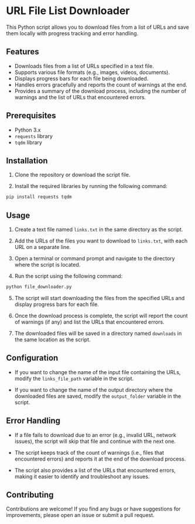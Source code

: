 # URL File List Downloader

This Python script allows you to download files from a list of URLs and save them locally with progress tracking and error handling.

## Features

- Downloads files from a list of URLs specified in a text file.
- Supports various file formats (e.g., images, videos, documents).
- Displays progress bars for each file being downloaded.
- Handles errors gracefully and reports the count of warnings at the end.
- Provides a summary of the download process, including the number of warnings and the list of URLs that encountered errors.

## Prerequisites

- Python 3.x
- `requests` library
- `tqdm` library

## Installation

1. Clone the repository or download the script file.

2. Install the required libraries by running the following command:

```bash
pip install requests tqdm
```
## Usage

1. Create a text file named `links.txt` in the same directory as the script.

2. Add the URLs of the files you want to download to `links.txt`, with each URL on a separate line.

3. Open a terminal or command prompt and navigate to the directory where the script is located.

4. Run the script using the following command:

```python
python file_downloader.py
```
5. The script will start downloading the files from the specified URLs and display progress bars for each file.

6. Once the download process is complete, the script will report the count of warnings (if any) and list the URLs that encountered errors.

7. The downloaded files will be saved in a directory named `downloads` in the same location as the script.

## Configuration

- If you want to change the name of the input file containing the URLs, modify the `links_file_path` variable in the script.

- If you want to change the name of the output directory where the downloaded files are saved, modify the `output_folder` variable in the script.

## Error Handling

- If a file fails to download due to an error (e.g., invalid URL, network issues), the script will skip that file and continue with the next one.

- The script keeps track of the count of warnings (i.e., files that encountered errors) and reports it at the end of the download process.

- The script also provides a list of the URLs that encountered errors, making it easier to identify and troubleshoot any issues.

## Contributing

Contributions are welcome! If you find any bugs or have suggestions for improvements, please open an issue or submit a pull request.
